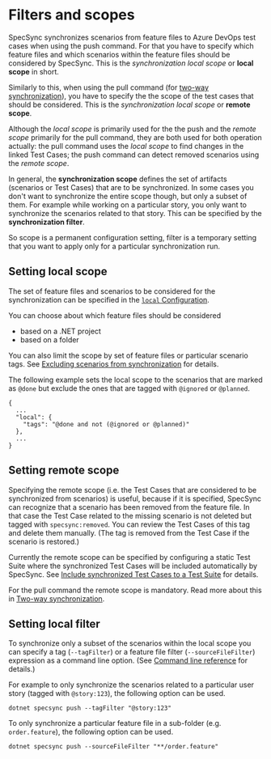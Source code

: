 # Filters and scopes

SpecSync synchronizes scenarios from feature files to Azure DevOps test cases when using the push command. For that you have to specify which feature files and which scenarios within the feature files should be considered by SpecSync. This is the *synchronization local scope* or **local scope** in short.

Similarly to this, when using the pull command \(for [two-way synchronization](../features/pull-features/two-way-synchronization.md)\), you have to specify the the scope of the test cases that should be considered. This is the *synchronization local scope* or **remote scope**.

Although the *local scope* is primarily used for the the push and the *remote scope* primarily for the pull command, they are both used for both operation actually: the pull command uses the *local scope* to find changes in the linked Test Cases; the push command can detect removed scenarios using the *remote scope*.

In general, the **synchronization scope** defines the set of artifacts \(scenarios or Test Cases\) that are to be synchronized. In some cases you don't want to synchronize the entire scope though, but only a subset of them. For example while working on a particular story, you only want to synchronize the scenarios related to that story. This can be specified by the **synchronization filter**.

So scope is a permanent configuration setting, filter is a temporary setting that you want to apply only for a particular synchronization run.

## Setting local scope

The set of feature files and scenarios to be considered for the synchronization can be specified in the [`local` Configuration](../reference/configuration/configuration-local.md).

You can choose about which feature files should be considered

* based on a .NET project
* based on a folder

You can also limit the scope by set of feature files or particular scenario tags. See [Excluding scenarios from synchronization](../features/common-synchronization-features/excluding-scenarios-from-synchronization.md) for details.

The following example sets the local scope to the scenarios that are marked as `@done` but exclude the ones that are tagged with `@ignored` or `@planned`.

```text
{
  ...
  "local": {
    "tags": "@done and not (@ignored or @planned)"
  },
  ...
}
```

## Setting remote scope

Specifying the remote scope (i.e. the Test Cases that are considered to be synchronized from scenarios) is useful, because if it is specified, SpecSync can recognize that a scenario has been removed from the feature file. In that case the Test Case related to the missing scenario is not deleted but tagged with `specsync:removed`. You can review the Test Cases of this tag and delete them manually. (The tag is removed from the Test Case if the scenario is restored.)

Currently the remote scope can be specified by configuring a static Test Suite where the synchronized Test Cases will be included automatically by SpecSync. See [Include synchronized Test Cases to a Test Suite](../features/common-synchronization-features/group-synchronized-test-cases-to-a-test-suite.md) for details.

For the pull command the remote scope is mandatory. Read more about this in [Two-way synchronization](../features/pull-features/two-way-synchronization.md).


## Setting local filter

To synchronize only a subset of the scenarios within the local scope you can specify a tag (`--tagFilter`) or a feature file filter (`--sourceFileFilter`) expression as a command line option. \(See [Command line reference](../reference/command-line-reference/) for details.\)

For example to only synchronize the scenarios related to a particular user story \(tagged with `@story:123`\), the following option can be used.

```text
dotnet specsync push --tagFilter "@story:123"
```

To only synchronize a particular feature file in a sub-folder (e.g. `order.feature`), the following option can be used.

```text
dotnet specsync push --sourceFileFilter "**/order.feature"
```
